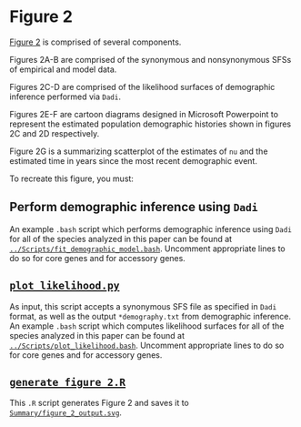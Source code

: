 # Figure 2

[Figure 2](../Summary/figure_2.jpg) is comprised of several components.

Figures 2A-B are comprised of the synonymous and nonsynonymous SFSs of empirical and model data.

Figures 2C-D are comprised of the likelihood surfaces of demographic inference performed via `Dadi`.

Figures 2E-F are cartoon diagrams designed in Microsoft Powerpoint to represent the estimated population demographic histories shown in figures 2C and 2D respectively.

Figure 2G is a summarizing scatterplot of the estimates of `nu` and the estimated time in years since the most recent demographic event.

To recreate this figure, you must:

## Perform demographic inference using `Dadi`
  An example `.bash` script which performs demographic inference using `Dadi` for all of the species analyzed in this paper can be found at [`../Scripts/fit_demographic_model.bash`](../Scripts/fit_demographic_model.bash). Uncomment appropriate lines to do so for core genes and for accessory genes.
## [`plot_likelihood.py`](../Scripts/plot_likelihood.py)
  As input, this script accepts a synonymous SFS file as specified in `Dadi` format, as well as the output `*demography.txt` from demographic inference. An example `.bash` script which computes likelihood surfaces for all of the species analyzed in this paper can be found at [`../Scripts/plot_likelihood.bash`](../Scripts/plot_likelihood.bash). Uncomment appropriate lines to do so for core genes and for accessory genes.
## [`generate_figure_2.R`](../Scripts/generate_figure_2.R)
  This `.R` script generates Figure 2 and saves it to [`Summary/figure_2_output.svg`](../Summary/figure_2_output.svg).
